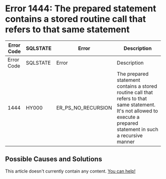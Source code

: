 
# Error 1444: The prepared statement contains a stored routine call that refers to that same statement


| Error Code | SQLSTATE | Error | Description |
| --- | --- | --- | --- |
| Error Code | SQLSTATE | Error | Description |
| 1444 | HY000 | ER_PS_NO_RECURSION | The prepared statement contains a stored routine call that refers to that same statement. It's not allowed to execute a prepared statement in such a recursive manner |




## Possible Causes and Solutions


This article doesn't currently contain any content. [You can help!](/en/writing-and-editing-knowledge-base-articles/)


